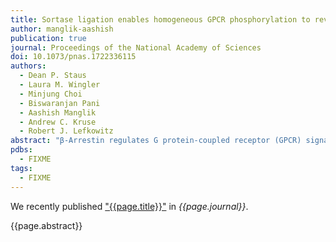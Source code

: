 ```yaml
---
title: Sortase ligation enables homogeneous GPCR phosphorylation to reveal diversity in β-arrestin coupling
author: manglik-aashish
publication: true
journal: Proceedings of the National Academy of Sciences
doi: 10.1073/pnas.1722336115
authors:
  - Dean P. Staus
  - Laura M. Wingler
  - Minjung Choi
  - Biswaranjan Pani
  - Aashish Manglik
  - Andrew C. Kruse
  - Robert J. Lefkowitz
abstract: "β-Arrestin regulates G protein-coupled receptor (GPCR) signaling by interacting with two regions of agonist-activated receptors—the phosphorylated C terminus and the seven transmembrane helix bundle. The phosphorylation pattern on GPCRs is thought to be the primary driver of β-arrestin binding affinity and functional consequences. To more effectively delineate the relative contributions of these two interactions, we present an innovative strategy to homogeneously phosphorylate purified GPCRs—enzymatic ligation of a synthetic phosphopeptide. This approach unexpectedly revealed that different receptors with identical phosphorylation patterns exhibit dramatic variability in their ability to couple to β-arrestin through the transmembrane core. These differences could play an important role in tuning the balance of G protein- and β-arrestin–mediated cellular signaling pathways stimulated by each GPCR."
pdbs:
  - FIXME
tags:
  - FIXME
---
```


We recently published ["{{page.title}}"](https://doi.org/{{page.doi}}) in *{{page.journal}}*.

{{page.abstract}}